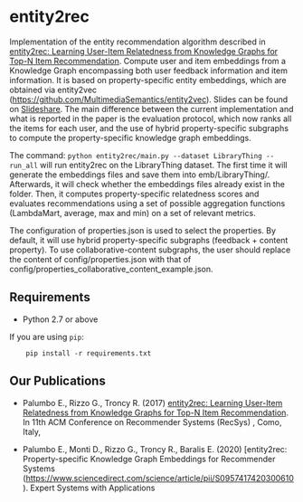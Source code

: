 # entity2rec

Implementation of the entity recommendation algorithm described in [entity2rec: Learning User-Item Relatedness from Knowledge Graphs for Top-N Item Recommendation](https://enricopal.github.io/enricopal.github.io/publications/entity2rec.pdf). Compute user and item embeddings from a Knowledge Graph encompassing both user feedback information and item information. It is based on property-specific entity embeddings, which are obtained via entity2vec (https://github.com/MultimediaSemantics/entity2vec). Slides can be found on [Slideshare]( https://www.slideshare.net/EnricoPalumbo2/entity2rec-recsys). 
The main difference between the current implementation and what is reported in the paper is the evaluation protocol, which now ranks all the items for each user, and the use of hybrid property-specific subgraphs to compute the property-specific knowledge graph embeddings.

The command:
`python entity2rec/main.py --dataset LibraryThing --run_all`
will run entity2rec on the LibraryThing dataset. The first time it will generate the embeddings files and save them into emb/LibraryThing/. Afterwards, it will check whether the embeddings files already exist in the folder. Then, it computes property-specific relatedness scores and evaluates recommendations using a set of possible aggregation functions (LambdaMart, average, max and min) on a set of relevant metrics.

The configuration of properties.json is used to select the properties. By default, it will use hybrid property-specific subgraphs (feedback + content property). To use collaborative-content subgraphs, the user should replace the content of config/properties.json with that of config/properties_collaborative_content_example.json.

## Requirements

- Python 2.7 or above

If you are using `pip`:

        pip install -r requirements.txt

## Our Publications

* Palumbo E., Rizzo G., Troncy R. (2017) [entity2rec: Learning User-Item Relatedness from Knowledge Graphs for Top-N Item Recommendation](https://enricopal.github.io/enricopal.github.io/publications/entity2rec.pdf). In 11th ACM Conference on Recommender Systems (RecSys) , Como, Italy, 

* Palumbo E., Monti D., Rizzo G., Troncy R., Baralis E. (2020) [entity2rec: Property-specific Knowledge Graph Embeddings for Recommender Systems (https://www.sciencedirect.com/science/article/pii/S0957417420300610). Expert Systems with Applications 
